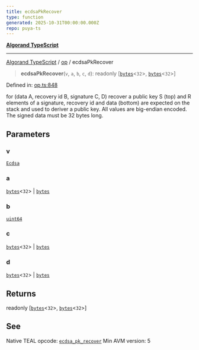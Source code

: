 ```yaml
---
title: ecdsaPkRecover
type: function
generated: 2025-10-31T00:00:00.000Z
repo: puya-ts
---
```


[**Algorand TypeScript**](docs/_md/README)

---

[Algorand TypeScript](docs/_md/modules) / [op](/reference/algorand-typescript/api/op/readme/) / ecdsaPkRecover

> **ecdsaPkRecover**(`v`, `a`, `b`, `c`, `d`): readonly \[[`bytes`](/reference/algorand-typescript/api/index/type-aliases/bytes/)\<`32`\>, [`bytes`](/reference/algorand-typescript/api/index/type-aliases/bytes/)\<`32`\>\]

Defined in: [op.ts:848](https://github.com/algorandfoundation/puya-ts/blob/main/packages/algo-ts/src/op.ts#L848)

for (data A, recovery id B, signature C, D) recover a public key
S (top) and R elements of a signature, recovery id and data (bottom) are expected on the stack and used to deriver a public key. All values are big-endian encoded. The signed data must be 32 bytes long.

## Parameters

### v

[`Ecdsa`](/reference/algorand-typescript/api/op/enumerations/ecdsa/)

### a

[`bytes`](/reference/algorand-typescript/api/index/type-aliases/bytes/)\<`32`\> | [`bytes`](/reference/algorand-typescript/api/index/type-aliases/bytes/)

### b

[`uint64`](/reference/algorand-typescript/api/index/type-aliases/uint64/)

### c

[`bytes`](/reference/algorand-typescript/api/index/type-aliases/bytes/)\<`32`\> | [`bytes`](/reference/algorand-typescript/api/index/type-aliases/bytes/)

### d

[`bytes`](/reference/algorand-typescript/api/index/type-aliases/bytes/)\<`32`\> | [`bytes`](/reference/algorand-typescript/api/index/type-aliases/bytes/)

## Returns

readonly \[[`bytes`](/reference/algorand-typescript/api/index/type-aliases/bytes/)\<`32`\>, [`bytes`](/reference/algorand-typescript/api/index/type-aliases/bytes/)\<`32`\>\]

## See

Native TEAL opcode: [`ecdsa_pk_recover`](https://dev.algorand.co/reference/algorand-teal/opcodes#ecdsa_pk_recover)
Min AVM version: 5
